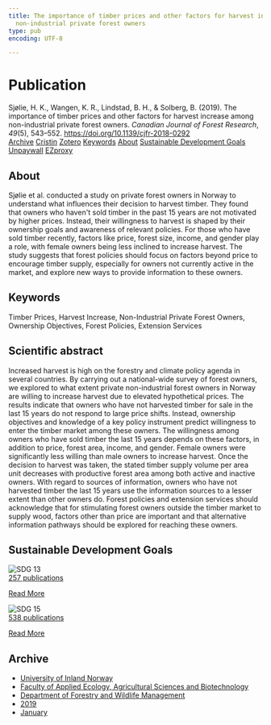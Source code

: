 ```yaml
---
title: The importance of timber prices and other factors for harvest increase among
  non-industrial private forest owners
type: pub
encoding: UTF-8

---
```

<h1>Publication</h1>
<article id="csl-bib-container-UN4TX6QR" class="csl-bib-container">
  <div class="csl-bib-body"> <div class="csl-entry">Sjølie, H. K., Wangen, K. R., Lindstad, B. H., &#38; Solberg, B. (2019). The importance of timber prices and other factors for harvest increase among non-industrial private forest owners. <i>Canadian Journal of Forest Research</i>, <i>49</i>(5), 543–552. <a href="https://doi.org/10.1139/cjfr-2018-0292">https://doi.org/10.1139/cjfr-2018-0292</a></div> </div>
  <div class="csl-bib-buttons">
    <a href="#taxonomy-article-UN4TX6QR" alt="archive" class="csl-bib-button">Archive</a>
    <a href="https://app.cristin.no/results/show.jsf?id=1650094" alt="Cristin" class="csl-bib-button">Cristin</a>
    <a href="http://zotero.org/groups/5881554/items/UN4TX6QR" alt="Zotero" class="csl-bib-button">Zotero</a>
    <a href="#keywords-article-UN4TX6QR" alt="keywords" class="csl-bib-button">Keywords</a>
    <a href="#about-article-UN4TX6QR" alt="about_pub" class="csl-bib-button">About</a>
    <a href="#sdg-article-UN4TX6QR" alt="sdg" class="csl-bib-button">Sustainable Development Goals</a>
    <a href="https://conservancy.umn.edu/bitstream/handle/11299/182332/staffpaper237.pdf?sequence=1&amp;isAllowed=y" alt="Unpaywall" class="csl-bib-button">Unpaywall</a>
    <a href="https://conservancy.umn.edu/bitstream/handle/11299/182332/staffpaper237.pdf?sequence=1&amp;isAllowed=y" alt="EZproxy" class="csl-bib-button">EZproxy</a>
  </div>
  <div id="csl-bib-meta-container-UN4TX6QR"></div>
</article>
<div id="csl-bib-meta-UN4TX6QR" class="csl-bib-meta">
  <article id="about-article-UN4TX6QR" class="about_pub-article">
    <h1>About</h1>
    Sjølie et al. conducted a study on private forest owners in Norway to understand what influences their decision to harvest timber. They found that owners who haven't sold timber in the past 15 years are not motivated by higher prices. Instead, their willingness to harvest is shaped by their ownership goals and awareness of relevant policies. For those who have sold timber recently, factors like price, forest size, income, and gender play a role, with female owners being less inclined to increase harvest. The study suggests that forest policies should focus on factors beyond price to encourage timber supply, especially for owners not currently active in the market, and explore new ways to provide information to these owners.
  </article>
  <article id="keywords-article-UN4TX6QR" class="keywords-article">
    <h1>Keywords</h1>
    Timber Prices, Harvest Increase, Non-Industrial Private Forest Owners, Ownership Objectives, Forest Policies, Extension Services
  </article>
  <article id="abstract-article-UN4TX6QR" class="abstract-article">
    <h1>Scientific abstract</h1>
    Increased harvest is high on the forestry and climate policy agenda in several countries. By carrying out a national-wide survey of forest owners, we explored to what extent private non-industrial forest owners in Norway are willing to increase harvest due to elevated hypothetical prices. The results indicate that owners who have not harvested timber for sale in the last 15 years do not respond to large price shifts. Instead, ownership objectives and knowledge of a key policy instrument predict willingness to enter the timber market among these owners. The willingness among owners who have sold timber the last 15 years depends on these factors, in addition to price, forest area, income, and gender. Female owners were significantly less willing than male owners to increase harvest. Once the decision to harvest was taken, the stated timber supply volume per area unit decreases with productive forest area among both active and inactive owners. With regard to sources of information, owners who have not harvested timber the last 15 years use the information sources to a lesser extent than other owners do. Forest policies and extension services should acknowledge that for stimulating forest owners outside the timber market to supply wood, factors other than price are important and that alternative information pathways should be explored for reaching these owners.
  </article>
  <article id="sdg-article-UN4TX6QR" class="sdg-article">
    <h1>Sustainable Development Goals</h1>
    <div class="sdg-container"><div id="sdg13" class="sdg">
        <img src="{{< params subfolder >}}images/sdg/sdg13_en.png" class="image" alt="SDG 13">
        <div class="sdg-overlay">
          <a href="/en/archive/?key=?sdg=13#archive" class="sdg-publication-count"><span>257</span> publications</a>
          <p><a href="https://sdgs.un.org/goals/goal13" class="sdg-read-more">Read More</a></p>
        </div>
      </div> <div id="sdg15" class="sdg">
        <img src="{{< params subfolder >}}images/sdg/sdg15_en.png" class="image" alt="SDG 15">
        <div class="sdg-overlay">
          <a href="/en/archive/?key=?sdg=15#archive" class="sdg-publication-count"><span>538</span> publications</a>
          <p><a href="https://sdgs.un.org/goals/goal15" class="sdg-read-more">Read More</a></p>
        </div>
      </div></div>
  </article>
  <article id="taxonomy-article-UN4TX6QR" class="taxonomy-article">
    <h1>Archive</h1>
    <ul>
      <li>
        <a href="/en/archive/?key=3DCRN523">University of Inland Norway</a>
      </li>
      <li>
        <a href="/en/archive/?key=T77LXH6D">Faculty of Applied Ecology, Agricultural Sciences and Biotechnology</a>
      </li>
      <li>
        <a href="/en/archive/?key=7TRARPE3">Department of Forestry and Wildlife Management</a>
      </li>
      <li>
        <a href="/en/archive/?key=MXEW8QDW">2019</a>
      </li>
      <li>
        <a href="/en/archive/?key=2T2YKNZ5">January</a>
      </li>
    </ul>
  </article>
</div>
